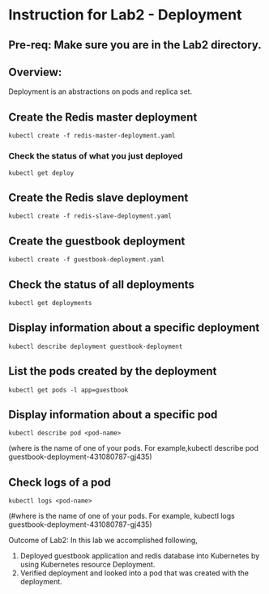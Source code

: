 # Instruction for Lab2 - Deployment

## Pre-req: Make sure you are in the Lab2 directory.

## Overview:
Deployment is an abstractions on pods and replica set.

## Create the Redis master deployment
`kubectl create -f redis-master-deployment.yaml`

### Check the status of what you just deployed
`kubectl get deploy`

## Create the Redis slave deployment
`kubectl create -f redis-slave-deployment.yaml`

## Create the guestbook deployment
`kubectl create -f guestbook-deployment.yaml`

## Check the status of all deployments
`kubectl get deployments`

## Display information about a specific deployment

`kubectl describe deployment guestbook-deployment`

## List the pods created by the deployment

`kubectl get pods -l app=guestbook`

## Display information about a specific pod

`kubectl describe pod <pod-name>`
 
(where <pod-name> is the name of one of your pods. For example,kubectl describe pod guestbook-deployment-431080787-gj435) 

## Check logs of a pod

`kubectl logs <pod-name>`

(#where <pod-name> is the name of one of your pods. For example, kubectl logs guestbook-deployment-431080787-gj435)



Outcome of Lab2:
In this lab we accomplished following,
1. Deployed guestbook application and redis database into Kubernetes by using Kubernetes resource Deployment. 
2. Verified deployment and looked into a pod that was created with the deployment.
